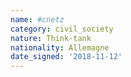 ```yaml
---
name: #cnetz 
category: civil_society
nature: Think-tank
nationality: Allemagne
date_signed: '2018-11-12'
---
```

    